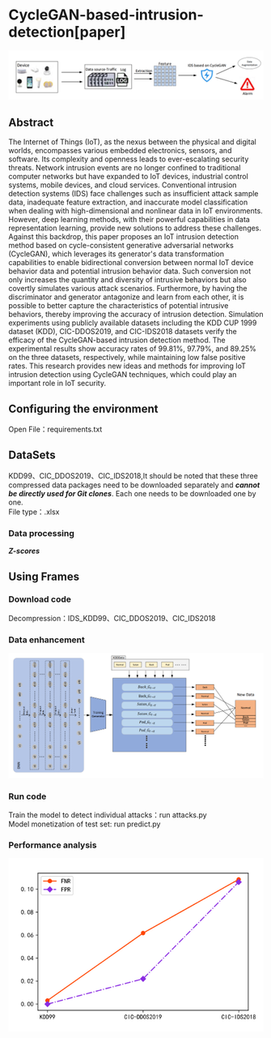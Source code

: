 # CycleGAN-based-intrusion-detection[paper]
![image](https://github.com/poshangcun13/CycleGAN-based-intrusion-detection/blob/main/ALL.png)
## Abstract
 The Internet of Things (IoT), as the nexus between the physical and digital worlds, encompasses various embedded electronics, sensors, and software. Its complexity and openness leads to ever-escalating security threats. Network intrusion events are no longer confined to traditional computer networks but have expanded to IoT devices, industrial control systems, mobile devices, and cloud services. Conventional intrusion detection systems (IDS) face challenges such as insufficient attack sample data, inadequate feature extraction, and inaccurate model classification when dealing with high-dimensional and nonlinear data in IoT environments. However, deep learning methods, with their powerful capabilities in data representation learning, provide new solutions to address these challenges. Against this backdrop, this paper proposes an IoT intrusion detection method based on cycle-consistent generative adversarial networks (CycleGAN), which leverages its generator's data transformation capabilities to enable bidirectional conversion between normal IoT device behavior data and potential intrusion behavior data. Such conversion not only increases the quantity and diversity of intrusive behaviors but also covertly simulates various attack scenarios. Furthermore, by having the discriminator and generator antagonize and learn from each other, it is possible to better capture the characteristics of potential intrusive behaviors, thereby improving the accuracy of intrusion detection. Simulation experiments using publicly available datasets including the KDD CUP 1999 dataset (KDD), CIC-DDOS2019, and CIC-IDS2018 datasets verify the efficacy of the CycleGAN-based intrusion detection method. The experimental results show accuracy rates of 99.81%, 97.79%, and 89.25% on the three datasets, respectively, while maintaining low false positive rates. This research provides new ideas and methods for improving IoT intrusion detection using CycleGAN techniques, which could play an important role in IoT security.
## Configuring the environment
 Open File：requirements.txt
## DataSets
 KDD99、CIC_DDOS2019、CIC_IDS2018,It should be noted that these three compressed data packages need to be downloaded separately and ***cannot be directly used for Git clones***. Each one needs to be downloaded one by one.\
 File type：.xlsx
### Data processing
 ***Z-scores***
## Using Frames
### Download code
 Decompression：IDS_KDD99、CIC_DDOS2019、CIC_IDS2018
### Data enhancement
![image](https://github.com/poshangcun13/CycleGAN-based-intrusion-detection/blob/main/data%20enhancement.png)
### Run code
 Train the model to detect individual attacks：run attacks.py\
 Model monetization of test set: run predict.py
### Performance analysis
![image](https://github.com/poshangcun13/CycleGAN-based-intrusion-detection/blob/main/FNR-FPR.png)
